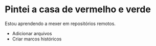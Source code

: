 # Pintei a casa de vermelho e verde

Estou aprendendo a mexer em repositórios remotos.

- Adicionar arquivos
- Criar marcos históricos
